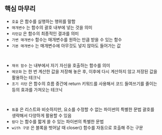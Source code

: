 ## 핵심 마무리

- `호출` 은 함수를 실행하는 행위를 말함
- `매개변수` 는 함수의 괄호 내부에 넣는 것을 의미
- `리턴값` 은 함수의 최종적인 결과를 의미
- `가변 매개변수`  함수는 매개변수를 원하는 만큼 받을 수 있는 함수
- `기본 매개변수` 는 매개변수에 아무것도 넣지 않아도 들어가는 값
  
<br>

- `재귀 함수` 는 내부에서 자기 자신을 호출하는 함수를 의미
- `메모화` 는 한 번 계산한 값을 저장해 놓은 후, 이후에 다시 계산하지 않고 저장된 값을 활용하는 테크닉
- `조기 리턴` 은 함수의 흐름 중간에 return 키워드를 사용해서 코드 들여쓰기를 줄이는 등의 효과를 가져오는 테크닉
  
<br>

- `튜플` 은 리스트와 비슷하지만, 요소를 수정할 수 없는 파이썬의 특별한 문법
괄호를 생략해서 다양하게 활용할 수 있음
- `람다` 는 함수를 짧게 쓸 수 있는 파이썬의 특별한 문법
- `with 구문` 은 블록을 벗어날 때 closer() 함수를 자동으로 호출해 주는 구문
